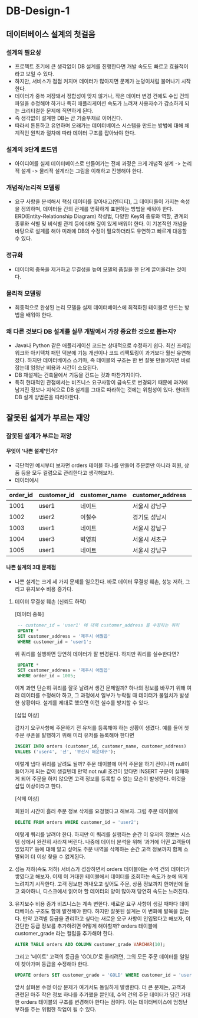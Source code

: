 # DB-Design-1

## 데이터베이스 설계의 첫걸음

### 설계의 필요성
- 프로젝트 초기에 큰 생각없이 DB 설계를 진행한다면 개발 속도도 빠르고 효율적이라고 보일 수 있다.
- 하지만, 서비스가 점점 커지며 데이터가 많아지면 문제가 눈덩이처럼 불어나기 시작한다.
- 데이터가 중복 저장돼서 정합성이 맞지 않거나, 작은 데이터 변경 건에도 수십 건의 파일을 수정해야 하거나 특히 애플리케이션 속도가 느려져 사용자수가 감소하게 되는 크리티컬한 문제에 직면하게 된다.
- 즉 생각없이 설계한 DB는 곧 기술부채로 이어진다.
- 따라서 튼튼하고 유연하며 오래가는 데이터베이스 시스템을 만드는 방법에 대해 체계적인 원칙과 절차에 따라 데이터 구조를 잡아놔야 한다.

### 설계의 3단계 로드맵
- 아이디어를 실제 데이터베이스로 만들어가는 전체 과정은 크게 개념적 설계 -> 논리적 설계 -> 물리적 설계라는 그림을 이해하고 진행해야 한다.

### 개념적/논리적 모델링
- 요구 사항을 분석해서 핵심 데이터를 찾아내고(엔티티), 그 데이터들이 가지는 속성을 정의하며, 데이터들 간의 관계를 명확하게 표현하는 방법을 배워야 한다. ERD(Entity-Relationship Diagram) 작성법, 다양한 Key의 종류와 역할, 관계의 종류와 식별 및 비식별 관계 등에 대해 깊이 있게 배워야 한다. 이 기본적인 개념을 바탕으로 설계를 해야 미래에 DB의 수정이 필요하더라도 유연하고 빠르게 대응할 수 있다.

### 정규화
- 데이터의 중복을 제거하고 무결성을 높여 모델의 품질을 한 단계 끌어올리는 것이다.

### 물리적 모델링
- 최종적으로 완성된 논리 모델을 실제 데이터베이스에 최적화된 테이블로 만드는 방법을 배워야 한다.

### 왜 다른 것보다 DB 설계를 실무 개발에서 가장 중요한 것으로 뽑는지?
- Java나 Python 같은 애플리케이션 코드는 상대적으로 수정하기 쉽다. 최신 프레임워크와 아키텍처 패턴 덕분에 기능 개선이나 코드 리팩토링이 과거보다 훨씬 유연해졌다. 하지만 데이터베이스 스키마, 즉 테이블의 구조는 한 번 잘못 만들어지면 바로잡는데 엄청난 비용과 시간이 소요된다. 
- DB 재설계는 건축물에서 기둥을 건드는 것과 마찬가지이다.
- 특히 현대적인 관점에서는 비즈니스 요구사항이 급속도로 변경되기 때문에 과거에 남겨진 정보나 지식으로 DB 설계를 그대로 따라하는 것에는 위험성이 있다. 현대의 DB 설계 방법론을 따라야한다.

## 잘못된 설계가 부르는 재앙

### 잘못된 설계가 부르는 재앙
#### 무엇이 '나쁜 설계'인가?
- 극단적인 예시부터 보자면 orders 테이블 하나를 만들어 주문뿐만 아니라 회원, 상품 등을 모두 컬럼으로 관리한다고 생각해보자.
- 데이터예시
  
| order_id | customer_id | customer_name | customer_address | product_id | product_name | product_price | 
|------|------|------|------|------|------|------|
| 1001 | user1 | 네이트 | 서울시 강남구 | P001 | 좋은 키보드 | 50000 |  
| 1002 | user2 | 이철수 | 경기도 성남시 | P002 | 편한 마우스 | 30000 |
| 1003 | user1 | 네이트 | 서울시 강남구 | P002 | 편한 마우스 | 30000 |
| 1004 | user3 | 박영희 | 서울시 서초구 | P003 | 고성능 모니터 | 200000 |
| 1005 | user1 | 네이트 | 서울시 강남구 | P003 | 고성능 모니터 | 200000 |

#### 나쁜 설계의 3대 문제점
- 나쁜 설계는 크게 세 가지 문제를 일으킨다. 바로 데이터 무결성 훼손, 성능 저하, 그리고 유지보수 비용 증가다.
1. 데이터 무결성 훼손 (신뢰도 하락)

   [데이터 중복]
   ```sql
    -- customer_id = 'user1' 에 대해 customer_address 를 수정하는 쿼리
    UPDATE *
    SET customer_address = '제주시 애월읍'
    WHERE customer_id = 'user1';
   ```
   위 쿼리를 실행하면 당연히 데이터가 잘 변경된다. 하지만 쿼리를 실수한다면?
   ```sql
    UPDATE *
    SET customer_address = '제주시 애월읍'
    WHERE order_id = 1005;
   ```
   이게 과연 단순히 쿼리를 잘못 날려서 생긴 문제일까? 하나의 정보를 바꾸기 위해 여러 데이터를 수정해야 하고, 그 과정에서 일부가 누락될 때 데이터가 불일치가 발생한 상황이다. 설계를 제대로 했으면 이런 실수를 방지할 수 있다.

   [삽입 이상]
   
   갑자기 요구사항에 주문하기 전 유저를 등록해야 하는 상황이 생겼다. 예를 들어 첫주문 쿠폰을 발행하기 위해 미리 유저를 등록해야 한다면
   ```sql
   INSERT INTO orders (customer_id, customer_name, customer_address)
   VALUES ('user4', '션', '부산시 해운대구');
   ```
   이렇게 냅다 쿼리를 날려도 될까? 주문 테이블에 아직 주문을 하기 전이니까 null이 들어가게 되는 값이 생길텐데 만약 not null 조건이 있다면 INSERT 구문이 실패하게 되어 주문을 하지 않으면 고객 정보를 등록할 수 없는 모순이 발생한다. 이것을 삽입 이상이라고 한다.

   [삭제 이상]
   
   회원이 시간이 흘러 주문 정보 삭제를 요청했다고 해보자. 그럼 주문 테이블에
   ```sql
   DELETE FROM orders WHERE customer_id = 'user2';
   ```
   이렇게 쿼리를 날려야 한다.
   하지만 이 쿼리를 실행하는 순간 이 유저의 정보는 시스템 상에서 완전히 사라져 버린다.
   나중에 데이터 분석을 위해 '과거에 어떤 고객들이 있었지?' 등에 대해 알고 싶어도 주문 내역을 삭제하는 순간 고객 정보까지 함께 소멸되어 더 이상 찾을 수 없게된다.

2. 성능 저하(속도 저하)
   서비스가 성장하면서 orders 테이블에는 수억 건의 데이터가 쌓였다고 해보자. 이제 이 거대한 테이블에서 데이터를 조회하는 속도가 눈에 띄게 느려지기 시작한다.
   고객 정보만 꺼내오고 싶어도 주문, 상품 정보까지 한꺼번에 들고 와야하니, 디스크에서 읽어야 할 데이터의 양이 많아져 당연히 속도는 느려진다.

3. 유지보수 비용 증가
   비즈니스는 계속 변한다. 새로운 요구 사항이 생길 때마다 데이터베이스 구조도 함께 발전해야 한다. 하지만 잘못된 설계는 이 변화에 발목을 잡는다.
   만약 고객별 등급을 관리하고 싶다는 새로운 요구 사항이 인입됐다고 해보자, 이 간단한 등급 정보를 추가하려면 어떻게 해야할까? orders 테이블에 customer_grade 라는 컬럼을 추가해야 한다.
   ```sql
   ALTER TABLE orders ADD COLUMN customer_grade VARCHAR(10);
   ```
   그리고 '네이트' 고객의 등급을 'GOLD'로 올리려면, 그의 모든 주문 데이터를 일일이 찾아가며 등급을 수정해야 한다.
   ```sql
   UPDATE orders SET customer_grade = 'GOLD' WHERE customer_id = 'user1';
   ```
   앞서 살펴본 수정 이상 문제가 여기서도 동일하게 발생한다. 더 큰 문제는, 고객과 관련된 아주 작은 정보 하나를 추가했을 뿐인데, 수억 건의 주문 데이터가 담긴 거대한 orders 테이블의 구조를 변경해야 한다는 점이다. 이는 데이터베이스에 엄청난 부하를 주는 위험한 작업이 될 수 있다.
